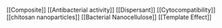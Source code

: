 [[Composite]]
[[Antibacterial activity]]
[[Dispersant]]
[[Cytocompatibility]]
[[chitosan nanoparticles]]
[[Bacterial Nanocellulose]]
[[Template Effect]]
